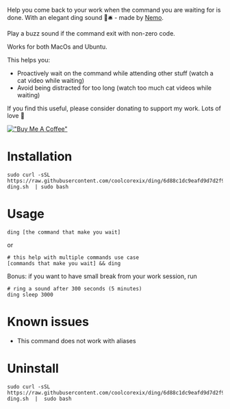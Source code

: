 Help you come back to your work when the command you are waiting for is done. With an elegant ding sound 🤌🛎 - made by [Nemo](https://twitter.com/phamhuyphat).

Play a buzz sound if the command exit with non-zero code.

Works for both MacOs and Ubuntu.

This helps you:
- Proactively wait on the command while attending other stuff (watch a cat video while waiting)
- Avoid being distracted for too long (watch too much cat videos while waiting)

If you find this useful, please consider donating to support my work. Lots of love 🙏

[!["Buy Me A Coffee"](https://www.buymeacoffee.com/assets/img/custom_images/orange_img.png)](https://www.buymeacoffee.com/coolcorexil)




# Installation

```shell
sudo curl -sSL https://raw.githubusercontent.com/coolcorexix/ding/6d88c1dc9eafd9d7d2f974f2a427e95b4bf0b4b6/install-ding.sh  | sudo bash
```

# Usage

```shell
ding [the command that make you wait]
```

or 
```
# this help with multiple commands use case
[commands that make you wait] && ding
```

Bonus: if you want to have small break from your work session, run 
```
# ring a sound after 300 seconds (5 minutes)
ding sleep 3000
```

# Known issues
- This command does not work with aliases

# Uninstall

```shell
sudo curl -sSL https://raw.githubusercontent.com/coolcorexix/ding/6d88c1dc9eafd9d7d2f974f2a427e95b4bf0b4b6/uninstall-ding.sh  |  sudo bash
```
